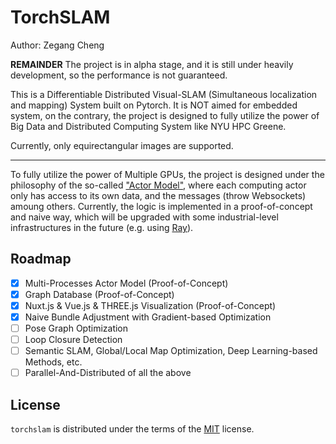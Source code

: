 # TorchSLAM

Author: Zegang Cheng

**REMAINDER** The project is in alpha stage, and it is still under heavily development, so the performance is not guaranteed.

This is a Differentiable Distributed Visual-SLAM (Simultaneous localization and mapping) System built on Pytorch. It is NOT aimed for embedded system, on the contrary, the project is designed to fully utilize the power of Big Data and Distributed Computing System like NYU HPC Greene.

Currently, only equirectangular images are supported.

-----

To fully utilize the power of Multiple GPUs, the project is designed under the philosophy of 
 the so-called ["Actor Model"](https://en.wikipedia.org/wiki/Actor_model), where each computing actor only has access to its own data, and the messages (throw Websockets) amoung others. Currently, the logic is implemented in a proof-of-concept and naive way, which will be upgraded with some industrial-level infrastructures in the future (e.g. using [Ray](https://github.com/ray-project/ray)).

## Roadmap

- [x] Multi-Processes Actor Model (Proof-of-Concept)
- [x] Graph Database (Proof-of-Concept)
- [x] Nuxt.js & Vue.js & THREE.js Visualization (Proof-of-Concept)
- [x] Naive Bundle Adjustment with Gradient-based Optimization
- [ ] Pose Graph Optimization
- [ ] Loop Closure Detection
- [ ] Semantic SLAM, Global/Local Map Optimization, Deep Learning-based Methods, etc.
- [ ] Parallel-And-Distributed of all the above

## License

`torchslam` is distributed under the terms of the [MIT](https://spdx.org/licenses/MIT.html) license.
